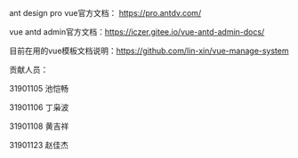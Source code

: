ant design pro vue官方文档： https://pro.antdv.com/

vue antd admin官方文档：https://iczer.gitee.io/vue-antd-admin-docs/

目前在用的vue模板文档说明：https://github.com/lin-xin/vue-manage-system

贡献人员：

31901105 池恺畅

31901106 丁枭波

31901108 黄吉祥

31901123 赵佳杰
